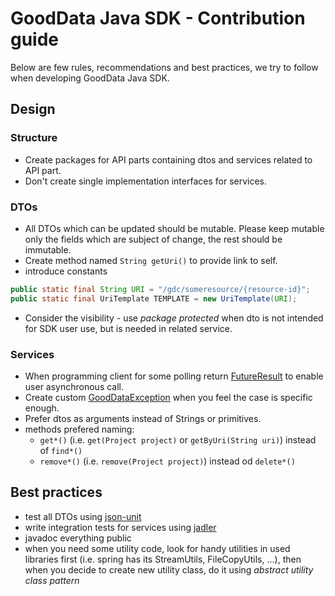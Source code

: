 # GoodData Java SDK - Contribution guide

Below are few rules, recommendations and best practices, we try to follow when developing GoodData Java SDK.

## Design

### Structure
* Create packages for API parts containing dtos and services related to API part.
* Don't create single implementation interfaces for services.

### DTOs
* All DTOs which can be updated should be mutable. Please keep mutable only the fields which are subject of change, the rest should be immutable.
* Create method named `String getUri()` to provide link to self.
* introduce constants
```java
public static final String URI = "/gdc/someresource/{resource-id}";
public static final UriTemplate TEMPLATE = new UriTemplate(URI);
```
* Consider the visibility - use _package protected_ when dto is not intended for SDK user use, but is needed in related service.

### Services
* When programming client for some polling return [FutureResult](src/main/java/com/gooddata/FutureResult.java) to enable user asynchronous call.
* Create custom [GoodDataException](src/main/java/com/gooddata/GoodDataException.java) when you feel the case is specific enough.
* Prefer dtos as arguments instead of Strings or primitives.
* methods prefered naming:
  * `get*()` (i.e. `get(Project project)` or `getByUri(String uri)`) instead of `find*()`
  * `remove*()` (i.e. `remove(Project project)`) instead od `delete*()` 

## Best practices
* test all DTOs using [json-unit](https://github.com/lukas-krecan/JsonUnit)
* write integration tests for services using [jadler](https://github.com/jadler-mocking/jadler/wiki)
* javadoc everything public
* when you need some utility code, look for handy utilities in used libraries first (i.e. spring has its StreamUtils, FileCopyUtils, ...), then when you decide to create new utility class, do it using _abstract utility class pattern_
